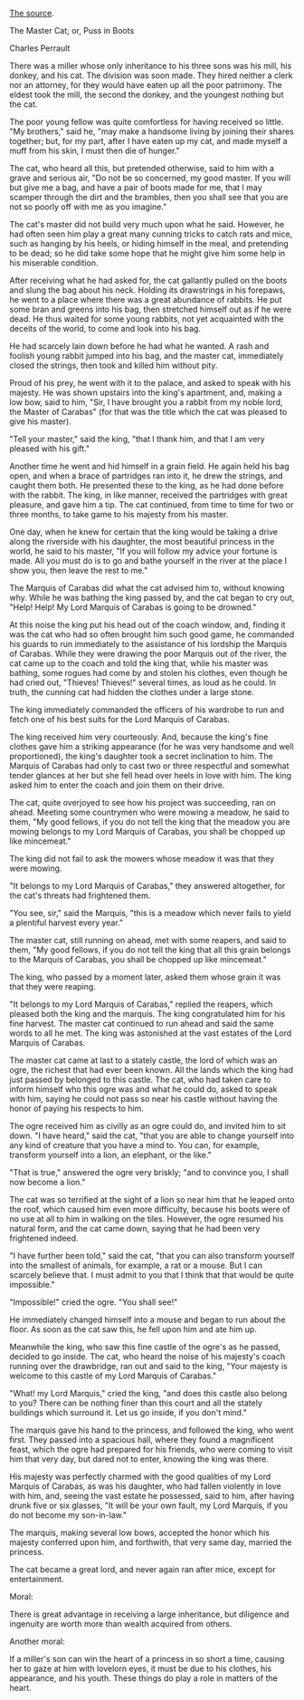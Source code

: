 [The source](http://www.pitt.edu/~dash/perrault04.html).

The Master Cat; or, Puss in Boots

Charles Perrault

There was a miller whose only inheritance to his three sons was his mill, his donkey, and his cat. The division was soon made. They hired neither a clerk nor an attorney, for they would have eaten up all the poor patrimony. The eldest took the mill, the second the donkey, and the youngest nothing but the cat.

The poor young fellow was quite comfortless for having received so little. "My brothers," said he, "may make a handsome living by joining their shares together; but, for my part, after I have eaten up my cat, and made myself a muff from his skin, I must then die of hunger."

The cat, who heard all this, but pretended otherwise, said to him with a grave and serious air, "Do not be so concerned, my good master. If you will but give me a bag, and have a pair of boots made for me, that I may scamper through the dirt and the brambles, then you shall see that you are not so poorly off with me as you imagine."

The cat's master did not build very much upon what he said. However, he had often seen him play a great many cunning tricks to catch rats and mice, such as hanging by his heels, or hiding himself in the meal, and pretending to be dead; so he did take some hope that he might give him some help in his miserable condition.

After receiving what he had asked for, the cat gallantly pulled on the boots and slung the bag about his neck. Holding its drawstrings in his forepaws, he went to a place where there was a great abundance of rabbits. He put some bran and greens into his bag, then stretched himself out as if he were dead. He thus waited for some young rabbits, not yet acquainted with the deceits of the world, to come and look into his bag.

He had scarcely lain down before he had what he wanted. A rash and foolish young rabbit jumped into his bag, and the master cat, immediately closed the strings, then took and killed him without pity.

Proud of his prey, he went with it to the palace, and asked to speak with his majesty. He was shown upstairs into the king's apartment, and, making a low bow, said to him, "Sir, I have brought you a rabbit from my noble lord, the Master of Carabas" (for that was the title which the cat was pleased to give his master).

"Tell your master," said the king, "that I thank him, and that I am very pleased with his gift."

Another time he went and hid himself in a grain field. He again held his bag open, and when a brace of partridges ran into it, he drew the strings, and caught them both. He presented these to the king, as he had done before with the rabbit. The king, in like manner, received the partridges with great pleasure, and gave him a tip. The cat continued, from time to time for two or three months, to take game to his majesty from his master.

One day, when he knew for certain that the king would be taking a drive along the riverside with his daughter, the most beautiful princess in the world, he said to his master, "If you will follow my advice your fortune is made. All you must do is to go and bathe yourself in the river at the place I show you, then leave the rest to me."

The Marquis of Carabas did what the cat advised him to, without knowing why. While he was bathing the king passed by, and the cat began to cry out, "Help! Help! My Lord Marquis of Carabas is going to be drowned."

At this noise the king put his head out of the coach window, and, finding it was the cat who had so often brought him such good game, he commanded his guards to run immediately to the assistance of his lordship the Marquis of Carabas. While they were drawing the poor Marquis out of the river, the cat came up to the coach and told the king that, while his master was bathing, some rogues had come by and stolen his clothes, even though he had cried out, "Thieves! Thieves!" several times, as loud as he could. In truth, the cunning cat had hidden the clothes under a large stone.

The king immediately commanded the officers of his wardrobe to run and fetch one of his best suits for the Lord Marquis of Carabas.

The king received him very courteously. And, because the king's fine clothes gave him a striking appearance (for he was very handsome and well proportioned), the king's daughter took a secret inclination to him. The Marquis of Carabas had only to cast two or three respectful and somewhat tender glances at her but she fell head over heels in love with him. The king asked him to enter the coach and join them on their drive.

The cat, quite overjoyed to see how his project was succeeding, ran on ahead. Meeting some countrymen who were mowing a meadow, he said to them, "My good fellows, if you do not tell the king that the meadow you are mowing belongs to my Lord Marquis of Carabas, you shall be chopped up like mincemeat."

The king did not fail to ask the mowers whose meadow it was that they were mowing.

"It belongs to my Lord Marquis of Carabas," they answered altogether, for the cat's threats had frightened them.

"You see, sir," said the Marquis, "this is a meadow which never fails to yield a plentiful harvest every year."

The master cat, still running on ahead, met with some reapers, and said to them, "My good fellows, if you do not tell the king that all this grain belongs to the Marquis of Carabas, you shall be chopped up like mincemeat."

The king, who passed by a moment later, asked them whose grain it was that they were reaping.

"It belongs to my Lord Marquis of Carabas," replied the reapers, which pleased both the king and the marquis. The king congratulated him for his fine harvest. The master cat continued to run ahead and said the same words to all he met. The king was astonished at the vast estates of the Lord Marquis of Carabas.

The master cat came at last to a stately castle, the lord of which was an ogre, the richest that had ever been known. All the lands which the king had just passed by belonged to this castle. The cat, who had taken care to inform himself who this ogre was and what he could do, asked to speak with him, saying he could not pass so near his castle without having the honor of paying his respects to him.

The ogre received him as civilly as an ogre could do, and invited him to sit down. "I have heard," said the cat, "that you are able to change yourself into any kind of creature that you have a mind to. You can, for example, transform yourself into a lion, an elephant, or the like."

"That is true," answered the ogre very briskly; "and to convince you, I shall now become a lion."

The cat was so terrified at the sight of a lion so near him that he leaped onto the roof, which caused him even more difficulty, because his boots were of no use at all to him in walking on the tiles. However, the ogre resumed his natural form, and the cat came down, saying that he had been very frightened indeed.

"I have further been told," said the cat, "that you can also transform yourself into the smallest of animals, for example, a rat or a mouse. But I can scarcely believe that. I must admit to you that I think that that would be quite impossible."

"Impossible!" cried the ogre. "You shall see!"

He immediately changed himself into a mouse and began to run about the floor. As soon as the cat saw this, he fell upon him and ate him up.

Meanwhile the king, who saw this fine castle of the ogre's as he passed, decided to go inside. The cat, who heard the noise of his majesty's coach running over the drawbridge, ran out and said to the king, "Your majesty is welcome to this castle of my Lord Marquis of Carabas."

"What! my Lord Marquis," cried the king, "and does this castle also belong to you? There can be nothing finer than this court and all the stately buildings which surround it. Let us go inside, if you don't mind."

The marquis gave his hand to the princess, and followed the king, who went first. They passed into a spacious hall, where they found a magnificent feast, which the ogre had prepared for his friends, who were coming to visit him that very day, but dared not to enter, knowing the king was there.

His majesty was perfectly charmed with the good qualities of my Lord Marquis of Carabas, as was his daughter, who had fallen violently in love with him, and, seeing the vast estate he possessed, said to him, after having drunk five or six glasses, "It will be your own fault, my Lord Marquis, if you do not become my son-in-law."

The marquis, making several low bows, accepted the honor which his majesty conferred upon him, and forthwith, that very same day, married the princess.

The cat became a great lord, and never again ran after mice, except for entertainment.

Moral:

There is great advantage in receiving a large inheritance, but diligence and ingenuity are worth more than wealth acquired from others.

Another moral:

If a miller's son can win the heart of a princess in so short a time, causing her to gaze at him with lovelorn eyes, it must be due to his clothes, his appearance, and his youth. These things do play a role in matters of the heart.
